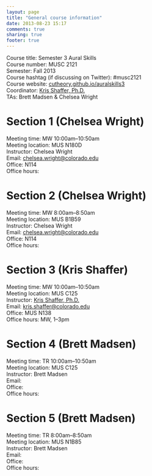 ```yaml
---
layout: page
title: "General course information"
date: 2013-08-23 15:17
comments: true
sharing: true
footer: true
---
```


Course title: Semester 3 Aural Skills  
Course number: MUSC 2121  
Semester: Fall 2013  
Course hashtag (if discussing on Twitter): #musc2121  
Course website: [cutheory.github.io/auralskills3](http://cutheory.github.io/auralskills3/)  
Coordinator: [Kris Shaffer, Ph.D.](http://twitter.com/krisshaffer)  
TAs: Brett Madsen & Chelsea Wright


# Section 1 (Chelsea Wright) #

Meeting time: MW 10:00am–10:50am  
Meeting location: MUS N180D  
Instructor: Chelsea Wright  
Email: [chelsea.wright@colorado.edu](mailto:chelsea.wright@colorado.edu)  
Office: N114  
Office hours:   

# Section 2 (Chelsea Wright) #

Meeting time: MW 8:00am–8:50am  
Meeting location: MUS B1B59  
Instructor: Chelsea Wright  
Email: [chelsea.wright@colorado.edu](mailto:chelsea.wright@colorado.edu)  
Office: N114  
Office hours:   

# Section 3 (Kris Shaffer) #

Meeting time: MW 10:00am–10:50am  
Meeting location: MUS C125  
Instructor: [Kris Shaffer, Ph.D.](http://twitter.com/krisshaffer)  
Email: [kris.shaffer@colorado.edu](mailto:kris.shaffer@colorado.edu)  
Office: MUS N138  
Office hours: MW, 1–3pm  

# Section 4 (Brett Madsen) #

Meeting time: TR 10:00am–10:50am  
Meeting location: MUS C125  
Instructor: Brett Madsen  
Email:   
Office:   
Office hours:   

# Section 5 (Brett Madsen) #

Meeting time: TR 8:00am–8:50am  
Meeting location: MUS N1B85  
Instructor: Brett Madsen  
Email:   
Office:   
Office hours:   
